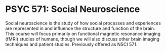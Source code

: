 # PSYC 571: Social Neuroscience

Social neuroscience is the study of how social processes and experiences are represented in and influence the structure and function of the brain. This course will focus primarily on functional magnetic resonance imaging (fMRI) studies of humans, though we will also discuss other brain imaging techniques and patient studies. Previously offered as NSCI 571.